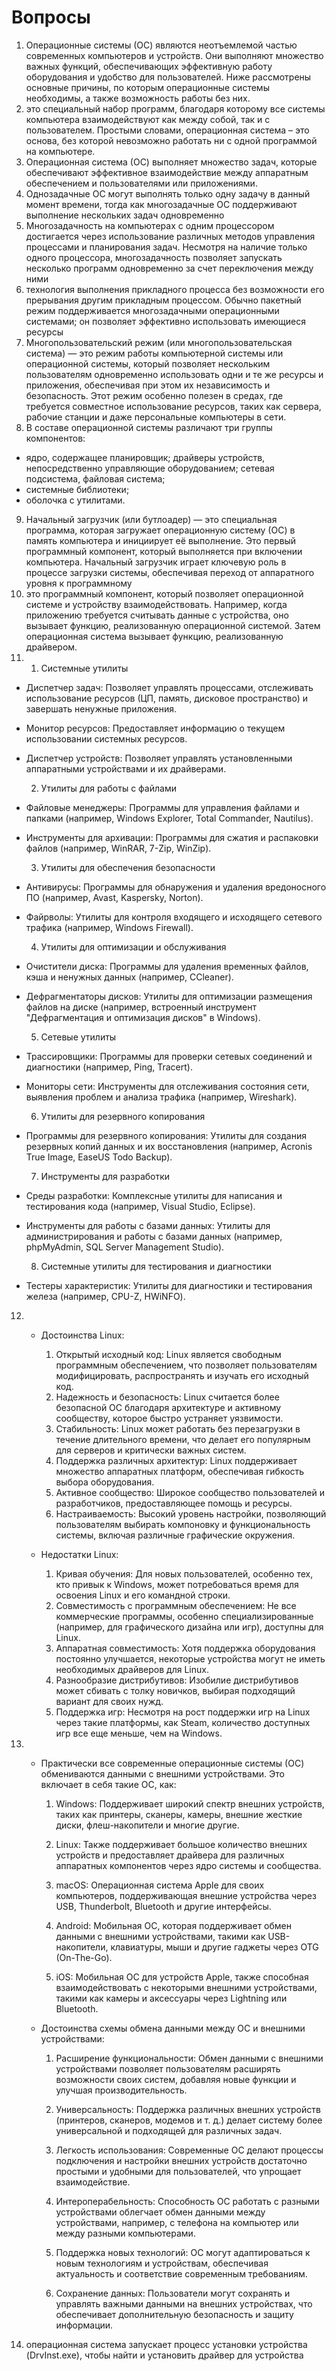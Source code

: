 # Вопросы
1. Операционные системы (ОС) являются неотъемлемой частью современных компьютеров и устройств. Они выполняют множество важных функций, обеспечивающих эффективную работу оборудования и удобство для пользователей. Ниже рассмотрены основные причины, по которым операционные системы необходимы, а также возможность работы без них.
2. это специальный набор программ, благодаря которому все системы компьютера взаимодействуют как между собой, так и с пользователем. Простыми словами, операционная система – это основа, без которой невозможно работать ни с одной программой на компьютере.
3. Операционная система (ОС) выполняет множество задач, которые обеспечивают эффективное взаимодействие между аппаратным обеспечением и пользователями или приложениями.
4. Однозадачные ОС могут выполнять только одну задачу в данный момент времени, тогда как многозадачные ОС поддерживают выполнение нескольких задач одновременно
5. Многозадачность на компьютерах с одним процессором достигается через использование различных методов управления процессами и планирования задач. Несмотря на наличие только одного процессора, многозадачность позволяет запускать несколько программ одновременно за счет переключения между ними
6. технология выполнения прикладного процесса без возможности его прерывания другим прикладным процессом. Обычно пакетный режим поддерживается многозадачными операционными системами; он позволяет эффективно использовать имеющиеся ресурсы
7. Многопользовательский режим (или многопользовательская система) — это режим работы компьютерной системы или операционной системы, который позволяет нескольким пользователям одновременно использовать одни и те же ресурсы и приложения, обеспечивая при этом их независимость и безопасность. Этот режим особенно полезен в средах, где требуется совместное использование ресурсов, таких как сервера, рабочие станции и даже персональные компьютеры в сети.
8. В составе операционной системы различают три группы компонентов:
- ядро, содержащее планировщик; драйверы устройств, непосредственно управляющие оборудованием; сетевая подсистема, файловая система;
- системные библиотеки;
- оболочка с утилитами.
9. Начальный загрузчик (или бутлоадер) — это специальная программа, которая загружает операционную систему (ОС) в память компьютера и инициирует её выполнение. Это первый программный компонент, который выполняется при включении компьютера. Начальный загрузчик играет ключевую роль в процессе загрузки системы, обеспечивая переход от аппаратного уровня к программному
10.  это программный компонент, который позволяет операционной системе и устройству взаимодействовать. Например, когда приложению требуется считывать данные с устройства, оно вызывает функцию, реализованную операционной системой. Затем операционная система вызывает функцию, реализованную драйвером.
11.  1. Системные утилиты
- Диспетчер задач: Позволяет управлять процессами, отслеживать использование ресурсов (ЦП, память, дисковое пространство) и завершать ненужные приложения.
- Монитор ресурсов: Предоставляет информацию о текущем использовании системных ресурсов.
- Диспетчер устройств: Позволяет управлять установленными аппаратными устройствами и их драйверами.

     2. Утилиты для работы с файлами
- Файловые менеджеры: Программы для управления файлами и папками (например, Windows Explorer, Total Commander, Nautilus).
- Инструменты для архивации: Программы для сжатия и распаковки файлов (например, WinRAR, 7-Zip, WinZip).

     3. Утилиты для обеспечения безопасности
- Антивирусы: Программы для обнаружения и удаления вредоносного ПО (например, Avast, Kaspersky, Norton).
- Файрволы: Утилиты для контроля входящего и исходящего сетевого трафика (например, Windows Firewall).

     4. Утилиты для оптимизации и обслуживания
- Очистители диска: Программы для удаления временных файлов, кэша и ненужных данных (например, CCleaner).
- Дефрагментаторы дисков: Утилиты для оптимизации размещения файлов на диске (например, встроенный инструмент "Дефрагментация и оптимизация дисков" в Windows).

     5. Сетевые утилиты
- Трассировщики: Программы для проверки сетевых соединений и диагностики (например, Ping, Tracert).
- Мониторы сети: Инструменты для отслеживания состояния сети, выявления проблем и анализа трафика (например, Wireshark).

     6. Утилиты для резервного копирования
- Программы для резервного копирования: Утилиты для создания резервных копий данных и их восстановления (например, Acronis True Image, EaseUS Todo Backup).

     7. Инструменты для разработки
- Среды разработки: Комплексные утилиты для написания и тестирования кода (например, Visual Studio, Eclipse).
- Инструменты для работы с базами данных: Утилиты для администрирования и работы с базами данных (например, phpMyAdmin, SQL Server Management Studio).

     8. Системные утилиты для тестирования и диагностики
- Тестеры характеристик: Утилиты для диагностики и тестирования железа (например, CPU-Z, HWiNFO).
12. - Достоинства Linux:
      1. Открытый исходный код: Linux является свободным программным обеспечением, что позволяет пользователям модифицировать, распространять и изучать его исходный код.
      2. Надежность и безопасность: Linux считается более безопасной ОС благодаря архитектуре и активному сообществу, которое быстро устраняет уязвимости.
      3. Стабильность: Linux может работать без перезагрузки в течение длительного времени, что делает его популярным для серверов и критически важных систем.
      4. Поддержка различных архитектур: Linux поддерживает множество аппаратных платформ, обеспечивая гибкость выбора оборудования.
      5. Активное сообщество: Широкое сообщество пользователей и разработчиков, предоставляющее помощь и ресурсы.
      6. Настраиваемость: Высокий уровень настройки, позволяющий пользователям выбирать компоновку и функциональность системы, включая различные графические окружения.

    - Недостатки Linux:
      1. Кривая обучения: Для новых пользователей, особенно тех, кто привык к Windows, может потребоваться время для освоения Linux и его командной строки.
      2. Совместимость с программным обеспечением: Не все коммерческие программы, особенно специализированные (например, для графического дизайна или игр), доступны для Linux.
      3. Аппаратная совместимость: Хотя поддержка оборудования постоянно улучшается, некоторые устройства могут не иметь необходимых драйверов для Linux.
      4. Разнообразие дистрибутивов: Изобилие дистрибутивов может сбивать с толку новичков, выбирая подходящий вариант для своих нужд.
      5. Поддержка игр: Несмотря на рост поддержки игр на Linux через такие платформы, как Steam, количество доступных игр все еще меньше, чем на Windows.
13. - Практически все современные операционные системы (ОС) обмениваются данными с внешними устройствами. Это включает в себя такие ОС, как:

      1. Windows: Поддерживает широкий спектр внешних устройств, таких как принтеры, сканеры, камеры, внешние жесткие диски, флеш-накопители и многие другие.

      2. Linux: Также поддерживает большое количество внешних устройств и предоставляет драйвера для различных аппаратных компонентов через ядро системы и сообщества.

      3. macOS: Операционная система Apple для своих компьютеров, поддерживающая внешние устройства через USB, Thunderbolt, Bluetooth и другие интерфейсы.

      4. Android: Мобильная ОС, которая поддерживает обмен данными с внешними устройствами, такими как USB-накопители, клавиатуры, мыши и другие гаджеты через OTG (On-The-Go).

      5. iOS: Мобильная ОС для устройств Apple, также способная взаимодействовать с некоторыми внешними устройствами, такими как камеры и аксессуары через Lightning или Bluetooth.

    - Достоинства схемы обмена данными между ОС и внешними устройствами:

      1. Расширение функциональности: Обмен данными с внешними устройствами позволяет пользователям расширять возможности своих систем, добавляя новые функции и улучшая производительность.

      2. Универсальность: Поддержка различных внешних устройств (принтеров, сканеров, модемов и т. д.) делает систему более универсальной и подходящей для различных задач.

      3. Легкость использования: Современные ОС делают процессы подключения и настройки внешних устройств достаточно простыми и удобными для пользователей, что упрощает взаимодействие.

      4. Интероперабельность: Способность ОС работать с разными устройствами облегчает обмен данными между устройствами, например, с телефона на компьютер или между разными компьютерами.

      5. Поддержка новых технологий: ОС могут адаптироваться к новым технологиям и устройствам, обеспечивая актуальность и соответствие современным требованиям.

      6. Сохранение данных: Пользователи могут сохранять и управлять важными данными на внешних устройствах, что обеспечивает дополнительную безопасность и защиту информации.
14. операционная система запускает процесс установки устройства (DrvInst.exe), чтобы найти и установить драйвер для устройства
